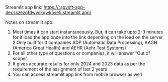 Streamlit app link: https://ragvsft-app-4ecsszezofdwvckqwk5se5.streamlit.app/


Notes on streamlit app: 

1. Most times it can start instantaneously. But, it can take upto 2-3 minutes for it load the app once into the link depending on the load on the server
2.Only built for 3 companies ADP (Automatic Data Processing), AAGH (America Great Health) and AEHR (Aehr Test Systems)
3. For all other type of questions or companies, it will answer “Out of scope”
4. It gives accurate results for only 2024 and 2023 data as per the requirement of the assignment of last 2 years
5. You can access streamlit app link from mobile browser as well

